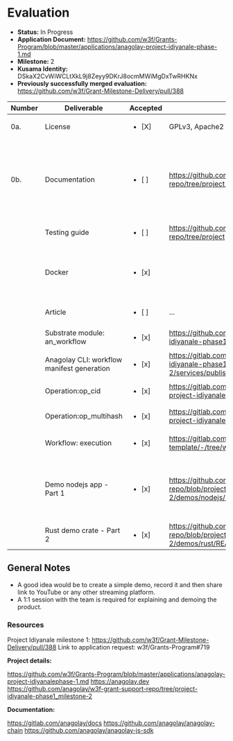 # Evaluation

- **Status:** In Progress
- **Application Document:** https://github.com/w3f/Grants-Program/blob/master/applications/anagolay-project-idiyanale-phase-1.md
- **Milestone:** 2
- **Kusama Identity:** DSkaX2CvWiWCLtXkL9j8Zeyy9DKrJ8ocmMWiMgDxTwRHKNx
- **Previously successfully merged evaluation:** https://github.com/w3f/Grant-Milestone-Delivery/pull/388

| Number | Deliverable                                | Accepted               | Link                                                                                                                                        | Evaluation Notes                                                                                                                                                                                                                                                                                      |
| ------ | ------------------------------------------ | ---------------------- | ------------------------------------------------------------------------------------------------------------------------------------------- | ----------------------------------------------------------------------------------------------------------------------------------------------------------------------------------------------------------------------------------------------------------------------------------------------------- |
| 0a.    | License                                    | <ul><li>[X] </li></ul> | GPLv3, Apache2                                                                                                                              | Correct License                                                                                                                                                                                                                                                                                       |
| 0b.    | Documentation                              | <ul><li>[ ] </li></ul> | https://github.com/anagolay/w3f-grant-support-repo/tree/project-idiyanale-phase1_milestone-2#intro                                          | The tutorials written are difficult to follow without a lot of clear instructions. (Recommendation - https://developers.google.com/tech-writing & https://developers.google.com/style) There is place holder kept for an article with step by step instructions for workflow which is missing (fixed) |
|        | Testing guide                              | <ul><li>[ ] </li></ul> | https://github.com/anagolay/w3f-grant-support-repo/tree/project                                                                             | No clear testing guide has been provided.                                                                                                                                                                                                                                                             |
|        | Docker                                     | <ul><li>[x] </li></ul> |                                                                                                                                             | Works fine. Difficult to use for someone not versed with docker. (Instructions should be set keeping new users in mind.) Had issues with resolving container name and container communication. (Solved)                                                                                               |
|        | Article                                    | <ul><li>[ ] </li></ul> | ...                                                                                                                                         | ...                                                                                                                                                                                                                                                                                                   |
|        | Substrate module: an_workflow              | <ul><li>[x] </li></ul> | https://github.com/anagolay/anagolay-chain/tree/w3f-project-idiyanale-phase1_milestone-2/pallets/workflows/src                              | Looks good                                                                                                                                                                                                                                                                                            |
|        | Anagolay CLI: workflow manifest generation | <ul><li>[x] </li></ul> | https://gitlab.com/anagolay/micro-services/-/blob/w3f-project-idiyanale-phase1_milestone-2/services/publish/src/jobs/publishWorkflow.ts#L37 | Code looks good. A little explanation and comments would have been nice.                                                                                                                                                                                                                              |
|        | Operation:op_cid                           | <ul><li>[x] </li></ul> | https://gitlab.com/anagolay/operations/op_cid/-/tree/w3f-project-idiyanale-phase1_milestone-2                                               | Well explained.                                                                                                                                                                                                                                                                                       |
|        | Operation:op_multihash                     | <ul><li>[x] </li></ul> | https://gitlab.com/anagolay/operations/op_multihash/-/tree/w3f-project-idiyanale-phase1_milestone-2                                         | Worked for me.                                                                                                                                                                                                                                                                                        |
|        | Workflow: execution                        | <ul><li>[x] </li></ul> | https://gitlab.com/anagolay/anagolay-workflow-template/-/tree/w3f-project-idiyanale-phase1_milestone-2                                      | Basic structure has been defined. I was expecting more detailed documentation for this.                                                                                                                                                                                                               |
|        | Demo nodejs app - Part 1                   | <ul><li>[x] </li></ul> | https://github.com/anagolay/w3f-grant-support-repo/blob/project-idiyanale-phase1_milestone-2/demos/nodejs/README.md                         | Seems to work. (Was previously throwing some errors around packages.) Also, the documentation is designed for someone well versed with anagolay. It should be made with respect to someone using it for the first time.                                                                               |
|        | Rust demo crate - Part 2                   | <ul><li>[x] </li></ul> | https://github.com/anagolay/w3f-grant-support-repo/blob/project-idiyanale-phase1_milestone-2/demos/rust/README.md                           | Works. Had some warnings which I fixed. Please refer to my previous comment.                                                                                                                                                                                                                          |

## General Notes

- A good idea would be to create a simple demo, record it and then share link to YouTube or any other streaming platform.
- A 1:1 session with the team is required for explaining and demoing the product.

### Resources

Project Idiyanale milestone 1: https://github.com/w3f/Grant-Milestone-Delivery/pull/388
Link to application request: w3f/Grants-Program#719

**Project details:**

https://github.com/w3f/Grants-Program/blob/master/applications/anagolay-project-idiyanalephase-1.md
https://anagolay.dev
https://github.com/anagolay/w3f-grant-support-repo/tree/project-idiyanale-phase1_milestone-2

**Documentation:**

https://gitlab.com/anagolay/docs
https://github.com/anagolay/anagolay-chain
https://github.com/anagolay/anagolay-js-sdk
